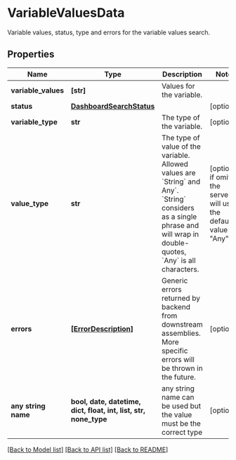 # VariableValuesData

Variable values, status, type and errors for the variable values search.

## Properties
Name | Type | Description | Notes
------------ | ------------- | ------------- | -------------
**variable_values** | **[str]** | Values for the variable. | 
**status** | [**DashboardSearchStatus**](DashboardSearchStatus.md) |  | [optional] 
**variable_type** | **str** | The type of the variable. | [optional] 
**value_type** | **str** | The type of value of the variable. Allowed values are &#x60;String&#x60; and Any&#x60;. &#x60;String&#x60; considers as a single phrase and will wrap in double-quotes, &#x60;Any&#x60; is all characters. | [optional]  if omitted the server will use the default value of "Any"
**errors** | [**[ErrorDescription]**](ErrorDescription.md) | Generic errors returned by backend from downstream assemblies. More specific errors will be thrown in the future. | [optional] 
**any string name** | **bool, date, datetime, dict, float, int, list, str, none_type** | any string name can be used but the value must be the correct type | [optional]

[[Back to Model list]](../README.md#documentation-for-models) [[Back to API list]](../README.md#documentation-for-api-endpoints) [[Back to README]](../README.md)


